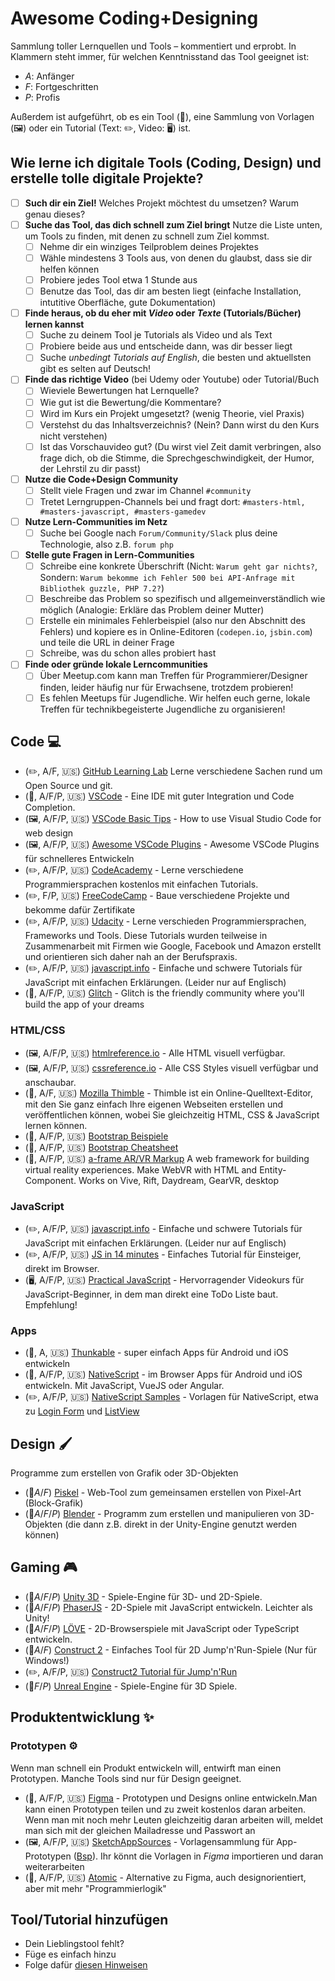 # Awesome Coding+Designing
Sammlung toller Lernquellen und Tools – kommentiert und erprobt.
In Klammern steht immer, für welchen Kenntnisstand das Tool geeignet ist:

- *A*: Anfänger
- *F*: Fortgeschritten
- *P*: Profis

Außerdem ist aufgeführt, ob es ein Tool (🔨), eine Sammlung von Vorlagen (🖼) oder ein Tutorial (Text: ✏️, Video: 🖥) ist.

## Wie lerne ich digitale Tools (Coding, Design) und erstelle tolle digitale Projekte?

- [ ] **Such dir ein Ziel!** Welches Projekt möchtest du umsetzen? Warum genau dieses?
- [ ] **Suche das Tool, das dich schnell zum Ziel bringt** Nutze die Liste unten, um Tools zu finden, mit denen zu schnell zum Ziel kommst. 
	- [ ] Nehme dir ein winziges Teilproblem deines Projektes 
	- [ ] Wähle mindestens 3 Tools aus, von denen du glaubst, dass sie dir helfen können
	- [ ] Probiere jedes Tool etwa 1 Stunde aus
	- [ ] Benutze das Tool, das dir am besten liegt (einfache Installation, intutitive Oberfläche, gute Dokumentation) 
- [ ] **Finde heraus, ob du eher mit *Video* oder *Texte* (Tutorials/Bücher) lernen kannst**
	- [ ] Suche zu deinem Tool je Tutorials als Video und als Text
	- [ ] Probiere beide aus und entscheide dann, was dir besser liegt
	- [ ] Suche _unbedingt Tutorials auf English_, die besten und aktuellsten gibt es selten auf Deutsch!
- [ ]  **Finde das richtige Video** (bei Udemy oder Youtube) oder Tutorial/Buch
    - [ ] Wieviele Bewertungen hat Lernquelle?
    - [ ] Wie gut ist die Bewertung/die Kommentare?
    - [ ] Wird im Kurs ein Projekt umgesetzt? (wenig Theorie, viel Praxis)
    - [ ] Verstehst du das Inhaltsverzeichnis? (Nein? Dann wirst du den Kurs nicht verstehen)
    - [ ] Ist das Vorschauvideo gut? (Du wirst viel Zeit damit verbringen, also frage dich, ob die Stimme, die Sprechgeschwindigkeit, der Humor, der Lehrstil zu dir passt)
- [ ] **Nutze die Code+Design Community**
    - [ ] Stellt viele Fragen und zwar im Channel `#community`
    - [ ] Tretet Lerngruppen-Channels bei und fragt dort: `#masters-html, #masters-javascript, #masters-gamedev`
- [ ] **Nutze Lern-Communities im Netz**
    - [ ] Suche bei Google nach `Forum/Community/Slack` plus deine Technologie, also z.B. `forum php`
- [ ] **Stelle gute Fragen in Lern-Communities** 
    - [ ] Schreibe eine konkrete Überschrift (Nicht: `Warum geht gar nichts?`, Sondern: `Warum bekomme ich Fehler 500 bei API-Anfrage mit Bibliothek guzzle, PHP 7.2?`)
    - [ ] Beschreibe das Problem so spezifisch und allgemeinverständlich wie möglich (Analogie: Erkläre das Problem deiner Mutter)
    - [ ] Erstelle ein minimales Fehlerbeispiel (also nur den Abschnitt des Fehlers) und kopiere es in Online-Editoren (`codepen.io`, `jsbin.com`) und teile die URL in deiner Frage
    - [ ] Schreibe, was du schon alles probiert hast
- [ ]  **Finde oder gründe lokale Lerncommunities**
    - [ ] Über Meetup.com kann man Treffen für Programmierer/Designer finden, leider häufig nur für Erwachsene, trotzdem probieren!
    - [ ] Es fehlen Meetups für Jugendliche. Wir helfen euch gerne, lokale Treffen für technikbegeisterte Jugendliche zu organisieren!

## Code 💻

- (✏️, A/F, :us:) [GitHub Learning Lab](https://lab.github.com/courses) Lerne verschiedene Sachen rund um Open Source und git.
- (🔨, A/F/P, :us:) [VSCode](https://code.visualstudio.com/) - Eine IDE mit guter Integration und Code Completion.
- (🖼, A/F/P, :us:) [VSCode Basic Tips](https://medium.com/@martin_betz/how-to-use-visual-studio-code-for-web-design-f2a2450f54d9) - How to use Visual Studio Code for web design
- (🖼, A/F/P, :us:) [Awesome VSCode Plugins](https://codeburst.io/top-javascript-vscode-extensions-for-faster-development-c687c39596f5) - Awesome VSCode Plugins für schnelleres Entwickeln
- (✏️, A/F/P, :us:) [CodeAcademy](https://www.codecademy.com/) - Lerne verschiedene Programmiersprachen kostenlos mit einfachen Tutorials.
- (✏️, F/P, :us:) [FreeCodeCamp](https://www.freecodecamp.org/) - Baue verschiedene Projekte und bekomme dafür Zertifikate
- (✏️, A/F/P, :us:) [Udacity](https://de.udacity.com/course/all) - Lerne verschieden Programmiersprachen, Frameworks und Tools. Diese Tutorials wurden teilweise in Zusammenarbeit mit Firmen wie Google, Facebook und Amazon erstellt und orientieren sich daher nah an der Berufspraxis.
- (✏️, A/F/P, :us:) [javascript.info](https://javascript.info/) - Einfache und schwere Tutorials für JavaScript mit einfachen Erklärungen. (Leider nur auf Englisch)
- (🔨, A/F/P, :us:) [Glitch](https://glitch.com/) - Glitch is the friendly community where you'll build the app of your dreams

### HTML/CSS

- (🖼, A/F/P, :us:) [htmlreference.io](https://htmlreference.io/) - Alle HTML visuell verfügbar.
- (🖼, A/F/P, :us:) [cssreference.io](https://cssreference.io/) - Alle CSS Styles visuell verfügbar und anschaubar.
- (🔨, A/F, :us:) [Mozilla Thimble](https://thimble.mozilla.org/) - Thimble ist ein Online-Quelltext-Editor, mit den Sie ganz einfach Ihre eigenen Webseiten erstellen und veröffentlichen können, wobei Sie gleichzeitig HTML, CSS & JavaScript lernen können.
- (🔨, A/F/P, :us:) [Bootstrap Beispiele](https://getbootstrap.com/docs/4.1/examples/)
- (🔨, A/F/P, :us:) [Bootstrap Cheatsheet](https://hackerthemes.com/bootstrap-cheatsheet/)
- (🔨, A/F/P, :us:) [a-frame AR/VR Markup](https://aframe.io/)  A web framework for building virtual reality experiences. Make WebVR with HTML and Entity-Component. Works on Vive, Rift, Daydream, GearVR, desktop


### JavaScript

- (✏️, A/F/P, :us:) [javascript.info](https://javascript.info/) - Einfache und schwere Tutorials für JavaScript mit einfachen Erklärungen. (Leider nur auf Englisch)
- (✏️, A/F/P, :us:) [JS in 14 minutes](https://jgthms.com/javascript-in-14-minutes/) - Einfaches Tutorial für Einsteiger, direkt im Browser.
- (🖥, A/F/P, :us:) [Practical JavaScript](https://watchandcode.com/p/practical-javascript) - Hervorragender Videokurs für JavaScript-Beginner, in dem man direkt eine ToDo Liste baut. Empfehlung!


### Apps

- (🔨, A, :us:) [Thunkable](https://thunkable.com/#/) - super einfach Apps für Android und iOS entwickeln
- (🔨, A/F/P, :us:) [NativeScript](https://play.nativescript.org/) - im Browser Apps für Android und iOS entwickeln. Mit JavaScript, VueJS oder Angular.
- (✏️, A/F/P, :us:) [NativeScript Samples](https://market.nativescript.org/?tab=samples&framework=angular&category=all_samples) - Vorlagen für NativeScript, etwa zu [Login Form](https://play.nativescript.org/?template=play-ng&id=Hqp5UQ&v=320) und [ListView](https://play.nativescript.org/?template=play-ng&id=TIzFdC&v=4) 

## Design 🖌

Programme zum erstellen von Grafik oder 3D-Objekten

- (🔨*A*/*F*) [Piskel](https://www.piskelapp.com/) - Web-Tool zum gemeinsamen erstellen von Pixel-Art (Block-Grafik)
- (🔨*A*/*F*/*P*) [Blender](https://www.blender.org/) - Programm zum erstellen und manipulieren von 3D-Objekten (die dann z.B. direkt in der Unity-Engine genutzt werden können)

## Gaming 🎮

- (🔨*A*/*F*/*P*) [Unity 3D](https://unity3d.com/) - Spiele-Engine für 3D- und 2D-Spiele.
- (🔨*A*/*F*/*P*) [PhaserJS](https://phaser.io/) - 2D-Spiele mit JavaScript entwickeln. Leichter als Unity!
- (🔨*A*/*F*/*P*) [LÖVE](https://love2d.org) - 2D-Browserspiele mit JavaScript oder TypeScript entwickeln.
- (🔨*A*/*F*) [Construct 2](https://www.scirra.com/construct2) - Einfaches Tool für 2D Jump'n'Run-Spiele (Nur für Windows!)
- (✏️, A/F/P, :us:) [Construct2 Tutorial für Jump'n'Run](https://www.scirra.com/tutorials/253/how-to-make-a-platform-game)
- (🔨*F*/*P*) [Unreal Engine](https://www.unrealengine.com/) - Spiele-Engine für 3D Spiele.

## Produktentwicklung ✨

### Prototypen ⚙

Wenn man schnell ein Produkt entwickeln will, entwirft man einen Prototypen. Manche Tools sind nur für Design geeignet.

-  (🔨, A/F/P, :us:) [Figma](https://www.figma.com/) - Prototypen und Designs online entwickeln.Man kann einen Prototypen teilen und zu zweit kostenlos daran arbeiten. Wenn man mit noch mehr Leuten gleichzeitig daran arbeiten will, meldet man sich mit der gleichen Mailadresse und Passwort an
- (🖼, A/F/P, :us:) [SketchAppSources](https://www.sketchappsources.com/) - Vorlagensammlung für App-Prototypen ([Bsp](https://www.sketchappsources.com/free-source/3320-material-design-widgets-ui-kit-sketch-freebie-resource.html)). Ihr könnt die Vorlagen in *Figma* importieren und daran weiterarbeiten 
- (🔨, A/F/P, :us:) [Atomic](https://atomic.io/) - Alternative zu Figma, auch designorientiert, aber mit mehr "Programmierlogik" 


## Tool/Tutorial hinzufügen

- Dein Lieblingstool fehlt?
- Füge es einfach hinzu
- Folge dafür [diesen Hinweisen](/CONTRIBUTING.md)

